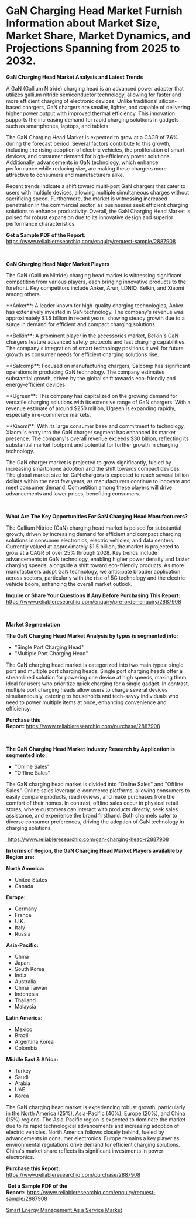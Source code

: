 <p><h1>GaN Charging Head Market Furnish Information about Market Size, Market Share, Market Dynamics, and Projections Spanning from 2025 to 2032.</h1></p><p><strong>GaN Charging Head Market Analysis and Latest Trends</strong></p>
<p><p>A GaN (Gallium Nitride) charging head is an advanced power adapter that utilizes gallium nitride semiconductor technology, allowing for faster and more efficient charging of electronic devices. Unlike traditional silicon-based chargers, GaN chargers are smaller, lighter, and capable of delivering higher power output with improved thermal efficiency. This innovation supports the increasing demand for rapid charging solutions in gadgets such as smartphones, laptops, and tablets.</p><p>The GaN Charging Head Market is expected to grow at a CAGR of 7.6% during the forecast period. Several factors contribute to this growth, including the rising adoption of electric vehicles, the proliferation of smart devices, and consumer demand for high-efficiency power solutions. Additionally, advancements in GaN technology, which enhance performance while reducing size, are making these chargers more attractive to consumers and manufacturers alike.</p><p>Recent trends indicate a shift toward multi-port GaN chargers that cater to users with multiple devices, allowing multiple simultaneous charges without sacrificing speed. Furthermore, the market is witnessing increased penetration in the commercial sector, as businesses seek efficient charging solutions to enhance productivity. Overall, the GaN Charging Head Market is poised for robust expansion due to its innovative design and superior performance characteristics.</p></p>
<p><strong>Get a Sample PDF of the Report:&nbsp;</strong> <a href="https://www.reliableresearchiq.com/enquiry/request-sample/2887908?utm_campaign=2926&utm_medium=2&utm_source=Github&utm_content=ia&utm_term=14032025&utm_id=gan-charging-head">https://www.reliableresearchiq.com/enquiry/request-sample/2887908</a></p>
<p>&nbsp;</p>
<p><strong>GaN Charging Head Major Market Players</strong></p>
<p><p>The GaN (Gallium Nitride) charging head market is witnessing significant competition from various players, each bringing innovative products to the forefront. Key competitors include Anker, Arun, LDNIO, Belkin, and Xiaomi among others.</p><p>**Anker**: A leader known for high-quality charging technologies, Anker has extensively invested in GaN technology. The company's revenue was approximately $1.5 billion in recent years, showing steady growth due to a surge in demand for efficient and compact charging solutions.</p><p>**Belkin**: A prominent player in the accessories market, Belkin's GaN chargers feature advanced safety protocols and fast charging capabilities. The company's integration of smart technology positions it well for future growth as consumer needs for efficient charging solutions rise.</p><p>**Salcomp**: Focused on manufacturing chargers, Salcomp has significant operations in producing GaN technology. The company estimates substantial growth, driven by the global shift towards eco-friendly and energy-efficient devices.</p><p>**Ugreen**: This company has capitalized on the growing demand for versatile charging solutions with its extensive range of GaN chargers. With a revenue estimate of around $250 million, Ugreen is expanding rapidly, especially in e-commerce markets.</p><p>**Xiaomi**: With its large consumer base and commitment to technology, Xiaomi's entry into the GaN charger segment has enhanced its market presence. The company's overall revenue exceeds $30 billion, reflecting its substantial market footprint and potential for further growth in charging technology.</p><p>The GaN charger market is projected to grow significantly, fueled by increasing smartphone adoption and the shift towards compact devices. The global market size for GaN chargers is expected to reach several billion dollars within the next few years, as manufacturers continue to innovate and meet consumer demand. Competition among these players will drive advancements and lower prices, benefiting consumers.</p></p>
<p>&nbsp;</p>
<p><strong>What Are The Key Opportunities For GaN Charging Head Manufacturers?</strong></p>
<p><p>The Gallium Nitride (GaN) charging head market is poised for substantial growth, driven by increasing demand for efficient and compact charging solutions in consumer electronics, electric vehicles, and data centers. Currently valued at approximately $1.5 billion, the market is projected to grow at a CAGR of over 25% through 2028. Key trends include advancements in GaN technology, enabling higher power density and faster charging speeds, alongside a shift toward eco-friendly products. As more manufacturers adopt GaN technology, we anticipate broader application across sectors, particularly with the rise of 5G technology and the electric vehicle boom, enhancing the overall market outlook.</p></p>
<p><strong>Inquire or Share Your Questions If Any Before Purchasing This Report:</strong> <a href="https://www.reliableresearchiq.com/enquiry/pre-order-enquiry/2887908?utm_campaign=2926&utm_medium=2&utm_source=Github&utm_content=ia&utm_term=14032025&utm_id=gan-charging-head">https://www.reliableresearchiq.com/enquiry/pre-order-enquiry/2887908</a></p>
<p>&nbsp;</p>
<p><strong>Market Segmentation</strong></p>
<p><strong>The GaN Charging Head Market Analysis by types is segmented into:</strong></p>
<p><ul><li>"Single Port Charging Head"</li><li>"Multiple Port Charging Head"</li></ul></p>
<p><p>The GaN charging head market is categorized into two main types: single port and multiple port charging heads. Single port charging heads offer a streamlined solution for powering one device at high speeds, making them ideal for users who prioritize quick charging for a single gadget. In contrast, multiple port charging heads allow users to charge several devices simultaneously, catering to households and tech-savvy individuals who need to power multiple items at once, enhancing convenience and efficiency.</p></p>
<p><strong>Purchase this Report:&nbsp;</strong><a href="https://www.reliableresearchiq.com/purchase/2887908?utm_campaign=2926&utm_medium=2&utm_source=Github&utm_content=ia&utm_term=14032025&utm_id=gan-charging-head">https://www.reliableresearchiq.com/purchase/2887908</a></p>
<p>&nbsp;</p>
<p><strong>The GaN Charging Head Market Industry Research by Application is segmented into:</strong></p>
<p><ul><li>"Online Sales"</li><li>"Offline Sales"</li></ul></p>
<p><p>The GaN charging head market is divided into "Online Sales" and "Offline Sales." Online sales leverage e-commerce platforms, allowing consumers to easily compare products, read reviews, and make purchases from the comfort of their homes. In contrast, offline sales occur in physical retail stores, where customers can interact with products directly, seek sales assistance, and experience the brand firsthand. Both channels cater to diverse consumer preferences, driving the adoption of GaN technology in charging solutions.</p></p>
<p><a href="https://www.reliableresearchiq.com/gan-charging-head-r2887908?utm_campaign=2926&utm_medium=2&utm_source=Github&utm_content=ia&utm_term=14032025&utm_id=gan-charging-head">&nbsp;https://www.reliableresearchiq.com/gan-charging-head-r2887908</a></p>
<p><strong>In terms of Region, the GaN Charging Head Market Players available by Region are:</strong></p>
<p>
    <p> <strong> North America: </strong>
        <ul>
            <li>United States</li>
            <li>Canada</li>
        </ul>
        </p> 
    <p> <strong> Europe: </strong>
        <ul>
            <li>Germany</li>
            <li>France</li>
            <li>U.K.</li>
            <li>Italy</li>
            <li>Russia</li>
        </ul>
        </p> 
    <p> <strong> Asia-Pacific: </strong>
        <ul>
            <li>China</li>
            <li>Japan</li>
            <li>South Korea</li>
            <li>India</li>
            <li>Australia</li>
            <li>China Taiwan</li>
            <li>Indonesia</li>
            <li>Thailand</li>
            <li>Malaysia</li>
        </ul>
        </p> 
    <p> <strong> Latin America: </strong>
        <ul>
            <li>Mexico</li>
            <li>Brazil</li>
            <li>Argentina Korea</li>
            <li>Colombia</li>
        </ul>
        </p> 
    <p> <strong> Middle East & Africa: </strong>
        <ul>
            <li>Turkey</li>
            <li>Saudi</li>
            <li>Arabia</li>
            <li>UAE</li>
            <li>Korea</li>
        </ul>
    </p>
    </p>
<p><p>The GaN charging head market is experiencing robust growth, particularly in the North America (25%), Asia-Pacific (40%), Europe (20%), and China (15%) regions. The Asia-Pacific region is expected to dominate the market due to its rapid technological advancements and increasing adoption of electric vehicles. North America follows closely behind, fueled by advancements in consumer electronics. Europe remains a key player as environmental regulations drive demand for efficient charging solutions. China's market share reflects its significant investments in power electronics.</p></p>
<p><strong>Purchase this Report: </strong><a href="https://www.reliableresearchiq.com/purchase/2887908?utm_campaign=2926&utm_medium=2&utm_source=Github&utm_content=ia&utm_term=14032025&utm_id=gan-charging-head">https://www.reliableresearchiq.com/purchase/2887908</a></p>
<p>&nbsp;<strong>Get a Sample PDF of the Report:&nbsp;&nbsp;</strong><a href="https://www.reliableresearchiq.com/enquiry/request-sample/2887908?utm_campaign=2926&utm_medium=2&utm_source=Github&utm_content=ia&utm_term=14032025&utm_id=gan-charging-head">https://www.reliableresearchiq.com/enquiry/request-sample/2887908</a></p>
<p><strong></strong></p>
<p><p><a href="https://github.com/tumacaakesha78/Market-Research-Report-List-1/blob/main/smart-energy-management-as-a-service-market.md?utm_campaign=2926&utm_medium=2&utm_source=Github&utm_content=ia&utm_term=14032025&utm_id=gan-charging-head">Smart Energy Management As a Service Market</a></p></p>